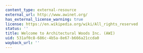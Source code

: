 ```yaml
---
content_type: external-resource
external_url: http://www.awinet.org/
has_external_license_warning: true
license: https://en.wikipedia.org/wiki/All_rights_reserved
status: ''
title: Welcome to Architectural Woods Inc. (AWI)
uid: 531af0c8-686c-4b5a-8e67-b666a21ccda0
wayback_url: ''
---
```


